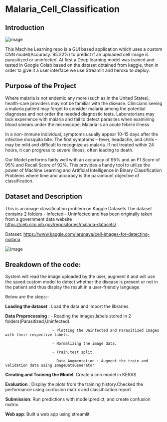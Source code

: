 # Malaria_Cell_Classification

## **Introduction**

![image](https://user-images.githubusercontent.com/85283934/138677608-7c8053f3-65fd-4549-8703-ca517899b50a.png)

This Machine Learning repo is a GUI based application which uses a custom CNN model(Accuracy: 95.22%) to predict if an uploaded cell image is parasitized or uninfected. At first a Deep learning model was trained and tested in Google Colab based on the dataset obtained from kaggle, then in order to give it a user interface we use Streamlit and heroku to deploy.

## **Purpose of the Project**

Where malaria is not endemic any more (such as in the United States), health-care providers may not be familiar with the disease. Clinicians seeing a malaria patient may forget to consider malaria among the potential diagnoses and not order the needed diagnostic tests. Laboratorians may lack experience with malaria and fail to detect parasites when examining blood smears under the microscope. Malaria is an acute febrile illness.

In a non-immune individual, symptoms usually appear 10–15 days after the infective mosquito bite. The first symptoms – fever, headache, and chills – may be mild and difficult to recognize as malaria. If not treated within 24 hours, it can progress to severe illness, often leading to death.

Our Model performs fairly well with an accuracy of 95% and an F1 Score of 95% and Recall Score of 92%. This provides a handy tool to utilize the power of Machine Learning and Artificial Intelligence in Binary Classification Problems where time and accuracy is the paramount objective of classification.

## **Dataset and Description**

This is an image classification problem on Kaggle Datasets.The dataset contains 2 folders - Infected - Uninfected and has been originally taken from a government data website https://ceb.nlm.nih.gov/repositories/malaria-datasets/ .

Dataset: https://www.kaggle.com/iarunava/cell-images-for-detecting-malaria

![image](https://user-images.githubusercontent.com/85283934/138679130-25d68cb0-cdee-44f9-b3d3-819d2aec1851.png)

## **Breakdown of the code**:

System will read the image uploaded by the user, augment it and will use the saved custom model to detect whether the disease is present or not in the patient and thus display the result in a user-friendly language.

Below are the steps:-

**Loading the dataset** : Load the data and import the libraries.

**Data Preprocessing** : - Reading the images,labels stored in 2 folders(Parasitized,Uninfected).

                         - Plotting the Uninfected and Parasitized images with their respective labels.
                         
                         - Normalizing the image data.
                         
                         - Train,test split
                         
                         - Data Augmentation : Augment the train and validation data using ImageDataGenerator

**Creating and Training the Model**: Create a cnn model in KERAS

**Evaluation** : Display the plots from the training history.Checked the performance using confusion matrix and classification report

**Submission**: Run predictions with model.predict, and create confusion matrix.

**Web app**: Built a web app using streamlit 



